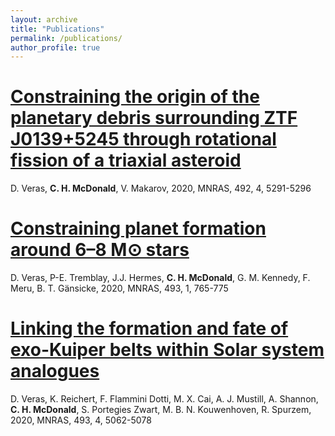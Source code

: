 ```yaml
---
layout: archive
title: "Publications"
permalink: /publications/
author_profile: true
---
```


[Constraining the origin of the planetary debris surrounding ZTF J0139+5245 through rotational fission of a triaxial asteroid](https://academic.oup.com/mnras/article/492/4/5291/5721536)
======
D. Veras, **C. H. McDonald**, V. Makarov, 2020, MNRAS, 492, 4, 5291-5296

[Constraining planet formation around 6–8 M⊙ stars](https://academic.oup.com/mnras/article/493/1/765/5721525)
======
D. Veras, P-E. Tremblay, J.J. Hermes, **C. H. McDonald**, G. M. Kennedy, F. Meru, B. T. Gänsicke, 2020, MNRAS, 493, 1, 765-775

[Linking the formation and fate of exo-Kuiper belts within Solar system analogues](https://academic.oup.com/mnras/article/493/4/5062/5775314)
======
D. Veras, K. Reichert, F. Flammini Dotti, M. X. Cai, A. J. Mustill, A. Shannon, **C. H. McDonald**, S. Portegies Zwart, M. B. N. Kouwenhoven, R. Spurzem, 2020, MNRAS, 493, 4, 5062-5078

